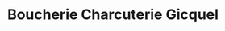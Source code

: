 ---
title: "Boucherie Charcuterie Gicquel"
url: /guer/boucherie-charcuterie-gicquel/
shop: Metzgerei
---